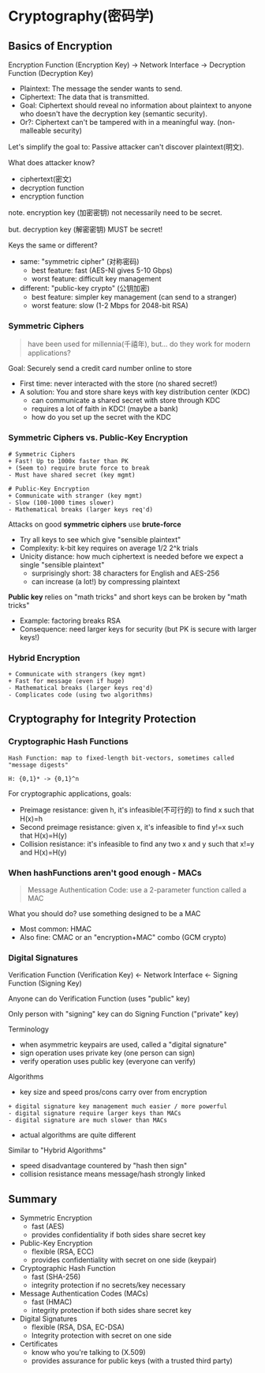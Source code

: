 # Cryptography(密码学)

## Basics of Encryption

Encryption Function (Encryption Key) -> Network Interface -> Decryption Function (Decryption Key)

 - Plaintext: The message the sender wants to send.
 - Ciphertext: The data that is transmitted.
 - Goal: Ciphertext should reveal no information about plaintext to anyone who doesn't have the decryption key (semantic security).
 - Or?: Ciphertext can't be tampered with in a meaningful way. (non-malleable security)


Let's simplify the goal to: Passive attacker can't discover plaintext(明文).

What does attacker know?
 - ciphertext(密文)
 - decryption function
 - encryption function

note. encryption key (加密密钥) not necessarily need to be secret.

but. decryption key (解密密钥) MUST be secret!

Keys the same or different?
 - same: "symmetric cipher" (对称密码)
	- best feature: fast (AES-NI gives 5-10 Gbps)
	- worst feature: difficult key management
 - different: "public-key crypto" (公钥加密)
	- best feature: simpler key management (can send to a stranger)
	- worst feature: slow (1-2 Mbps for 2048-bit RSA)

### Symmetric Ciphers
> have been used for millennia(千禧年), but... do they work for modern applications?

Goal: Securely send a credit card number online to store
 - First time: never interacted with the store (no shared secret!)
 - A solution: You and store share keys with key distribution center (KDC)
	- can communicate a shared secret with store through KDC 
	- requires a lot of faith in KDC! (maybe a bank)
	- how do you set up the secret with the KDC 

### Symmetric Ciphers vs. Public-Key Encryption 
```
# Symmetric Ciphers
+ Fast! Up to 1000x faster than PK
+ (Seem to) require brute force to break
- Must have shared secret (key mgmt)

# Public-Key Encryption
+ Communicate with stranger (key mgmt)
- Slow (100-1000 times slower)
- Mathematical breaks (larger keys req'd)
```
Attacks on good <strong>symmetric ciphers</strong> use <b>brute-force</b>
 - Try all keys to see which give "sensible plaintext"
 - Complexity: k-bit key requires on average 1/2 2^k trials
 - Unicity distance: how much ciphertext is needed before we expect a single "sensible plaintext"
	- surprisingly short: 38 characters for English and AES-256
	- can increase (a lot!) by compressing plaintext 

<strong>Public key</strong> relies on "math tricks" and short keys can be broken by "math tricks"
 - Example: factoring breaks RSA 
 - Consequence: need larger keys for security (but PK is secure with larger keys!)

### Hybrid Encryption
```
+ Communicate with strangers (key mgmt)
+ Fast for message (even if huge)
- Mathematical breaks (larger keys req'd)
- Complicates code (using two algorithms)
```


## Cryptography for Integrity Protection

### Cryptographic Hash Functions
```
Hash Function: map to fixed-length bit-vectors, sometimes called "message digests"

H: {0,1}* -> {0,1}^n
```
For cryptographic applications, goals:
 - Preimage resistance: given h, it's infeasible(不可行的) to find x such that H(x)=h 
 - Second preimage resistance: given x, it's infeasible to find y!=x such that H(x)=H(y)
 - Collision resistance: it's infeasible to find any two x and y such that x!=y and H(x)=H(y)

### When hashFunctions aren't good enough - MACs
> Message Authentication Code: use a 2-parameter function called a MAC 

What you should do? use something designed to be a MAC
 - Most common: HMAC
 - Also fine: CMAC or an "encryption+MAC" combo (GCM crypto)

### Digital Signatures

Verification Function (Verification Key) <- Network Interface <- Signing Function (Signing Key)

Anyone can do Verification Function (uses "public" key)

Only person with "signing" key can do Signing Function ("private" key)

Terminology
 - when asymmetric keypairs are used, called a "digital signature"
 - sign operation uses private key (one person can sign)
 - verify operation uses public key (everyone can verify)

Algorithms 
 - key size and speed pros/cons carry over from encryption 
```
+ digital signature key management much easier / more powerful
- digital signature require larger keys than MACs
- digital signature are much slower than MACs
```
 - actual algorithms are quite different

Similar to "Hybrid Algorithms"
 - speed disadvantage countered by "hash then sign"
 - collision resistance means message/hash strongly linked


## Summary

 - Symmetric Encryption
	- fast (AES)
	- provides confidentiality if both sides share secret key 
 - Public-Key Encryption
	- flexible (RSA, ECC)
	- provides confidentiality with secret on one side (keypair)
 - Cryptographic Hash Function
	- fast (SHA-256)
	- integrity protection if no secrets/key necessary 
 - Message Authentication Codes (MACs)
	- fast (HMAC)
	- integrity protection if both sides share secret key 
 - Digital Signatures
	- flexible (RSA, DSA, EC-DSA)
	- Integrity protection with secret on one side 
 - Certificates
	- know who you're talking to (X.509)
	- provides assurance for public keys (with a trusted third party)